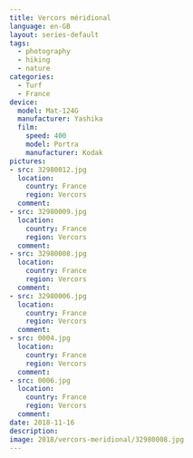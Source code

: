 ```yaml
---
title: Vercors méridional
language: en-GB
layout: series-default
tags:
  - photography
  - hiking
  - nature
categories:
  - Turf
  - France
device:
  model: Mat-124G
  manufacturer: Yashika
  film:
    speed: 400
    model: Portra
    manufacturer: Kodak
pictures:
- src: 32980012.jpg
  location:
    country: France
    region: Vercors
  comment: 
- src: 32980009.jpg
  location:
    country: France
    region: Vercors
  comment:
- src: 32980008.jpg
  location:
    country: France
    region: Vercors
  comment:
- src: 32980006.jpg
  location:
    country: France
    region: Vercors
  comment:
- src: 0004.jpg
  location:
    country: France
    region: Vercors
  comment:
- src: 0006.jpg
  location:
    country: France
    region: Vercors
  comment:
date: 2018-11-16
description:
image: 2018/vercors-meridional/32980008.jpg
---
```

